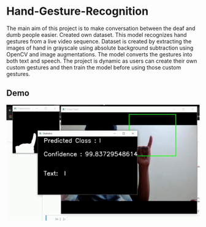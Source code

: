 # Hand-Gesture-Recognition
The main aim of this project is to make conversation between the deaf and dumb people easier. Created own dataset. This model recognizes hand gestures from a live video sequence. Dataset is created by extracting the images of hand in grayscale using absolute background subtraction using OpenCV and image augmentations. The model converts the gestures into both text and speech. The project is dynamic as users can create their own custom gestures and then train the model before using those custom gestures.

## Demo

![](https://github.com/thota-sasanth/Hand-Gesture-Recognition/blob/master/hand-ges.gif)
